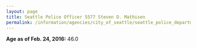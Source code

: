 ```yaml
---
layout: page
title: Seattle Police Officer 5577 Steven D. Mathisen
permalink: /information/agencies/city_of_seattle/seattle_police_department/copbook/5577/
---
```


**Age as of Feb. 24, 2016:** 46.0
